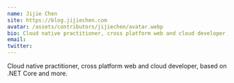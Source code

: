 ```yaml
---
name: Jijie Chen
site: https://blog.jijiechen.com
avatar: /assets/contributors/jijiechen/avatar.webp
bio: Cloud native practitioner, cross platform web and cloud developer, based on .NET Core and more.
email:
twitter:
---
```


Cloud native practitioner, cross platform web and cloud developer, based on .NET Core and more.
